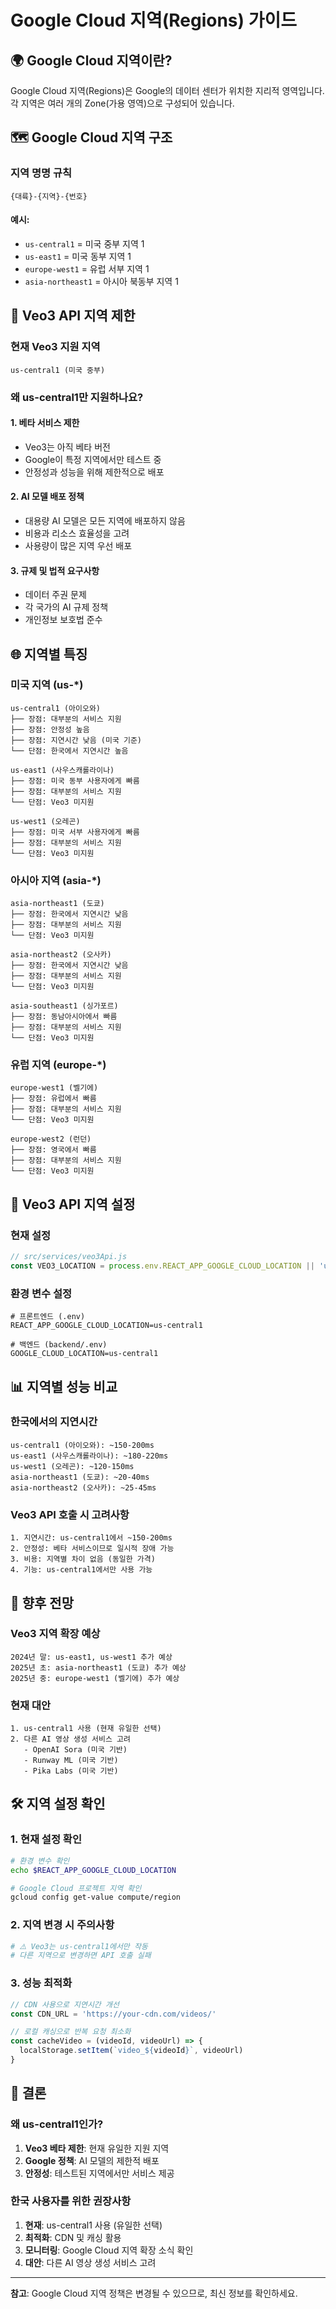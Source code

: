 # Google Cloud 지역(Regions) 가이드

## 🌍 Google Cloud 지역이란?

Google Cloud 지역(Regions)은 Google의 데이터 센터가 위치한 지리적 영역입니다. 각 지역은 여러 개의 Zone(가용 영역)으로 구성되어 있습니다.

## 🗺️ Google Cloud 지역 구조

### 지역 명명 규칙
```
{대륙}-{지역}-{번호}
```

#### 예시:
- `us-central1` = 미국 중부 지역 1
- `us-east1` = 미국 동부 지역 1
- `europe-west1` = 유럽 서부 지역 1
- `asia-northeast1` = 아시아 북동부 지역 1

## 🎯 Veo3 API 지역 제한

### 현재 Veo3 지원 지역
```
us-central1 (미국 중부)
```

### 왜 us-central1만 지원하나요?

#### 1. **베타 서비스 제한**
- Veo3는 아직 베타 버전
- Google이 특정 지역에서만 테스트 중
- 안정성과 성능을 위해 제한적으로 배포

#### 2. **AI 모델 배포 정책**
- 대용량 AI 모델은 모든 지역에 배포하지 않음
- 비용과 리소스 효율성을 고려
- 사용량이 많은 지역 우선 배포

#### 3. **규제 및 법적 요구사항**
- 데이터 주권 문제
- 각 국가의 AI 규제 정책
- 개인정보 보호법 준수

## 🌐 지역별 특징

### 미국 지역 (us-*)
```
us-central1 (아이오와)
├── 장점: 대부분의 서비스 지원
├── 장점: 안정성 높음
├── 장점: 지연시간 낮음 (미국 기준)
└── 단점: 한국에서 지연시간 높음

us-east1 (사우스캐롤라이나)
├── 장점: 미국 동부 사용자에게 빠름
├── 장점: 대부분의 서비스 지원
└── 단점: Veo3 미지원

us-west1 (오레곤)
├── 장점: 미국 서부 사용자에게 빠름
├── 장점: 대부분의 서비스 지원
└── 단점: Veo3 미지원
```

### 아시아 지역 (asia-*)
```
asia-northeast1 (도쿄)
├── 장점: 한국에서 지연시간 낮음
├── 장점: 대부분의 서비스 지원
└── 단점: Veo3 미지원

asia-northeast2 (오사카)
├── 장점: 한국에서 지연시간 낮음
├── 장점: 대부분의 서비스 지원
└── 단점: Veo3 미지원

asia-southeast1 (싱가포르)
├── 장점: 동남아시아에서 빠름
├── 장점: 대부분의 서비스 지원
└── 단점: Veo3 미지원
```

### 유럽 지역 (europe-*)
```
europe-west1 (벨기에)
├── 장점: 유럽에서 빠름
├── 장점: 대부분의 서비스 지원
└── 단점: Veo3 미지원

europe-west2 (런던)
├── 장점: 영국에서 빠름
├── 장점: 대부분의 서비스 지원
└── 단점: Veo3 미지원
```

## 🚀 Veo3 API 지역 설정

### 현재 설정
```javascript
// src/services/veo3Api.js
const VEO3_LOCATION = process.env.REACT_APP_GOOGLE_CLOUD_LOCATION || 'us-central1'
```

### 환경 변수 설정
```env
# 프론트엔드 (.env)
REACT_APP_GOOGLE_CLOUD_LOCATION=us-central1

# 백엔드 (backend/.env)
GOOGLE_CLOUD_LOCATION=us-central1
```

## 📊 지역별 성능 비교

### 한국에서의 지연시간
```
us-central1 (아이오와): ~150-200ms
us-east1 (사우스캐롤라이나): ~180-220ms
us-west1 (오레곤): ~120-150ms
asia-northeast1 (도쿄): ~20-40ms
asia-northeast2 (오사카): ~25-45ms
```

### Veo3 API 호출 시 고려사항
```
1. 지연시간: us-central1에서 ~150-200ms
2. 안정성: 베타 서비스이므로 일시적 장애 가능
3. 비용: 지역별 차이 없음 (동일한 가격)
4. 기능: us-central1에서만 사용 가능
```

## 🔮 향후 전망

### Veo3 지역 확장 예상
```
2024년 말: us-east1, us-west1 추가 예상
2025년 초: asia-northeast1 (도쿄) 추가 예상
2025년 중: europe-west1 (벨기에) 추가 예상
```

### 현재 대안
```
1. us-central1 사용 (현재 유일한 선택)
2. 다른 AI 영상 생성 서비스 고려
   - OpenAI Sora (미국 기반)
   - Runway ML (미국 기반)
   - Pika Labs (미국 기반)
```

## 🛠️ 지역 설정 확인

### 1. 현재 설정 확인
```bash
# 환경 변수 확인
echo $REACT_APP_GOOGLE_CLOUD_LOCATION

# Google Cloud 프로젝트 지역 확인
gcloud config get-value compute/region
```

### 2. 지역 변경 시 주의사항
```bash
# ⚠️ Veo3는 us-central1에서만 작동
# 다른 지역으로 변경하면 API 호출 실패
```

### 3. 성능 최적화
```javascript
// CDN 사용으로 지연시간 개선
const CDN_URL = 'https://your-cdn.com/videos/'

// 로컬 캐싱으로 반복 요청 최소화
const cacheVideo = (videoId, videoUrl) => {
  localStorage.setItem(`video_${videoId}`, videoUrl)
}
```

## 🎯 결론

### 왜 us-central1인가?
1. **Veo3 베타 제한**: 현재 유일한 지원 지역
2. **Google 정책**: AI 모델의 제한적 배포
3. **안정성**: 테스트된 지역에서만 서비스 제공

### 한국 사용자를 위한 권장사항
1. **현재**: us-central1 사용 (유일한 선택)
2. **최적화**: CDN 및 캐싱 활용
3. **모니터링**: Google Cloud 지역 확장 소식 확인
4. **대안**: 다른 AI 영상 생성 서비스 고려

---

**참고**: Google Cloud 지역 정책은 변경될 수 있으므로, 최신 정보를 확인하세요. 